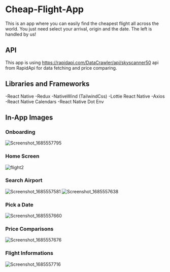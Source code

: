 # Cheap-Flight-App
This is an app where you can easily find the cheapest flight all across the world. You just need select your arrival, origin and the date. The left is handled by us!

## API
This app is using https://rapidapi.com/DataCrawler/api/skyscanner50 api from RapidApi for data fetching and price comparing.

## Libraries and Frameworks
-React Native
-Redux
-NativeWind (TailwindCss)
-Lottie React Native
-Axios
-React Native Calendars
-React Native Dot Env

## In-App Images
### Onboarding
![Screenshot_1685557795](https://github.com/hakanfk/Cheap-Flight-App/assets/59501938/43e6ab7e-19f1-4c62-8b22-805ab7428225)

### Home Screen
![flight2](https://github.com/hakanfk/Cheap-Flight-App/assets/59501938/8e10393f-91f8-4eaa-8048-7dc93cfa2fc8)

### Search Airport
![Screenshot_1685557581](https://github.com/hakanfk/Cheap-Flight-App/assets/59501938/0e13cc60-9e2f-4f9b-b9f1-10ba5471ff6f)
![Screenshot_1685557638](https://github.com/hakanfk/Cheap-Flight-App/assets/59501938/55061895-8c62-4d96-ab78-0c8115d0613c)

### Pick a Date
![Screenshot_1685557660](https://github.com/hakanfk/Cheap-Flight-App/assets/59501938/fe5c2d85-c5c7-4507-b779-9dcee4a79a52)

### Price Comparisons
![Screenshot_1685557676](https://github.com/hakanfk/Cheap-Flight-App/assets/59501938/8bdb6e3d-7250-4100-a287-56380f5bf103)

### Flight Informations
![Screenshot_1685557716](https://github.com/hakanfk/Cheap-Flight-App/assets/59501938/05fe6db9-dafb-4a32-9727-4b16a232d074)
